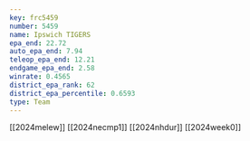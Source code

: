 ```yaml
---
key: frc5459
number: 5459
name: Ipswich TIGERS
epa_end: 22.72
auto_epa_end: 7.94
teleop_epa_end: 12.21
endgame_epa_end: 2.58
winrate: 0.4565
district_epa_rank: 62
district_epa_percentile: 0.6593
type: Team
---
```

[[2024melew]]
[[2024necmp1]]
[[2024nhdur]]
[[2024week0]]

